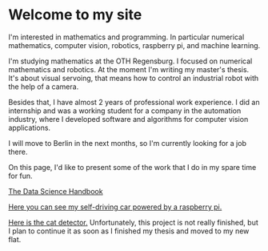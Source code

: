 # Welcome to my site

I'm interested in mathematics and programming. In particular numerical mathematics, computer vision, robotics, raspberry pi, and machine learning. 

I'm studying mathematics at the OTH Regensburg. I focused on numerical mathematics and robotics. At the moment I'm writing my master's thesis. It's about visual servoing, that means how to control an industrial robot with the help of a camera. 

Besides that, I have almost 2 years of professional work experience. I did an internship and was a working student for a company in the automation industry, where I developed software and algorithms for computer vision applications. 

I will move to Berlin in the next months, so I'm currently looking for a job there. 


On this page, I'd like to present some of the work that I do in my spare time for fun. 

[The Data Science Handbook](https://felix-ha.github.io/2019/07/12/Data_Science_Handbook) 

[Here you can see my self-driving car powered by a raspberry pi.](https://felix-ha.github.io/2019/01/03/gopigo) 

[Here is the cat detector.](https://felix-ha.github.io/2018/11/29/overview_cat_detector) Unfortunately, this project is not really finished, but I plan to continue it as soon as I finished my thesis and moved to my new flat. 